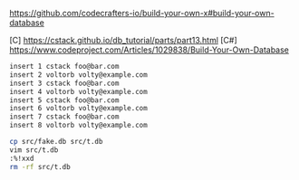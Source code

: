 https://github.com/codecrafters-io/build-your-own-x#build-your-own-database

[C] https://cstack.github.io/db_tutorial/parts/part13.html
[C#] https://www.codeproject.com/Articles/1029838/Build-Your-Own-Database


```sh
insert 1 cstack foo@bar.com
insert 2 voltorb volty@example.com
insert 3 cstack foo@bar.com
insert 4 voltorb volty@example.com
insert 5 cstack foo@bar.com
insert 6 voltorb volty@example.com
insert 7 cstack foo@bar.com
insert 8 voltorb volty@example.com
```

```sh
cp src/fake.db src/t.db
vim src/t.db
:%!xxd
rm -rf src/t.db
```
